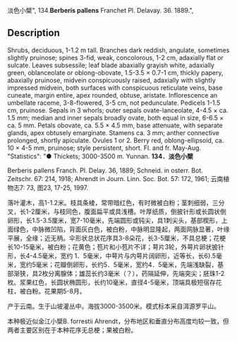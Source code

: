 淡色小檗",
134.**Berberis pallens** Franchet Pl. Delavay. 36. 1889.",

## Description
Shrubs, deciduous, 1-1.2 m tall. Branches dark reddish, angulate, sometimes slightly pruinose; spines 3-fid, weak, concolorous, 1-2 cm, adaxially flat or sulcate. Leaves subsessile; leaf blade abaxially grayish white, adaxially green, oblanceolate or oblong-obovate, 1.5-3.5 × 0.7-1 cm, thickly papery, abaxially pruinose, midvein conspicuously raised, adaxially with slightly impressed midvein, both surfaces with conspicuous reticulate veins, base cuneate, margin entire, apex rounded, obtuse, aristate. Inflorescence an umbellate raceme, 3-8-flowered, 3-5 cm, not pedunculate. Pedicels 1-1.5 cm, pruinose. Sepals in 3 whorls; outer sepals ovate-lanceolate, 4-4.5 × ca. 1.5 mm; median and inner sepals broadly ovate, both equal in size, 6-6.5 × ca. 5 mm. Petals obovate, ca. 5.5 × 4.5 mm, base attenuate, with separate glands, apex obtusely emarginate. Stamens ca. 3 mm; anther connective prolonged, shortly apiculate. Ovules 1 or 2. Berry red, oblong-ellipsoid, ca. 10 × 4-5 mm, pruinose; style persistent, short. Fl. and fr. May-Aug.
  "Statistics": "● Thickets; 3000-3500 m. Yunnan.
**134．淡色小檗**

Berberis pallens Franch. Pl. Delay. 36, 1889; Schneid. in osterr. Bot. Zeitschr. 67: 214, 1918; Ahrendt in Journ. Linn. Soc. Bot. 57: 172, 1961; 云南植物志7: 73, 图23, 17-25, 1997.

落叶灌木，高1-1.2米。枝具条棱，常带暗红色，有时微被白粉；茎刺细弱，三分叉，长1-2厘米，与枝同色，腹面扁平或具浅槽。叶厚纸质，倒披针形或长圆状倒卵形，长1.5-3.5厘米，宽7-10毫米，先端圆形或钝尖，具1刺尖头，基部楔形，上面绿色，中脉微凹陷，背面灰白色，被白粉，中脉明显隆起，两面网脉显著，叶缘平展，全缘；近无柄。伞形状总状花序具3-8朵花，长3-5厘米，不具总梗；花梗长10-15毫米，被白粉；花黄色；苞片和小苞片不详；萼片3轮，外萼片卵状披针形，长4-4.5毫米，宽约 1．5毫米，中萼片与内萼片阔卵形，近等长，长6}.5毫米，宽约5毫米；花瓣倒卵形，长约5．5毫米，宽约4．5毫米，先端浅缺裂，基部渐狭，具2枚分离腺体；雄蕊长约3毫米（？），药隔延伸，先端突尖；胚珠1-2枚。浆果红色，长圆状椭圆形，长约10毫米，直径4-5毫米，顶端具极短宿存花柱，被白粉。花果期5-8月。

产于云南。生于山坡灌丛中。海拔3000-3500米。模式标本采自洱源罗平山。

本种极近似金江小檗B. forrestii Ahrendt，分布地区和垂直分布高度均较一致，但两者主要区别在于本种花序无总梗；果被白粉。
